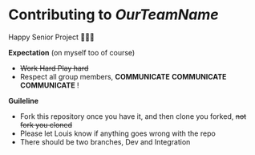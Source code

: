 # Contributing to *OurTeamName*

Happy Senior Project :slightly_smiling_face::slightly_smiling_face::slightly_smiling_face:

**Expectation** (on myself too of course)
* ~~Work Hard Play hard~~ 
* Respect all group members, **COMMUNICATE** **COMMUNICATE** **COMMUNICATE** !

**Guileline**
* Fork this repository once you have it, and then clone you forked, ~~not fork you cloned~~
* Please let Louis know if anything goes wrong with the repo
* There should be two branches, Dev and Integration
